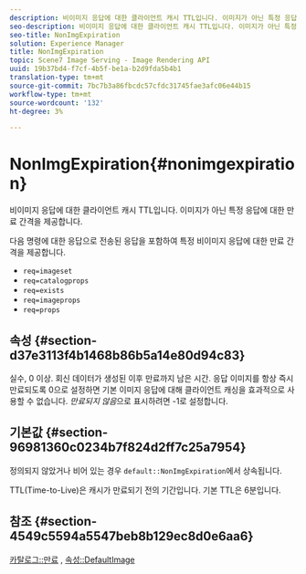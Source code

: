 ```yaml
---
description: 비이미지 응답에 대한 클라이언트 캐시 TTL입니다. 이미지가 아닌 특정 응답에 대한 만료 간격을 제공합니다.
seo-description: 비이미지 응답에 대한 클라이언트 캐시 TTL입니다. 이미지가 아닌 특정 응답에 대한 만료 간격을 제공합니다.
seo-title: NonImgExpiration
solution: Experience Manager
title: NonImgExpiration
topic: Scene7 Image Serving - Image Rendering API
uuid: 19b37bd4-f7cf-4b5f-be1a-b2d9fda5b4b1
translation-type: tm+mt
source-git-commit: 7bc7b3a86fbcdc57cfdc31745fae3afc06e44b15
workflow-type: tm+mt
source-wordcount: '132'
ht-degree: 3%

---
```



# NonImgExpiration{#nonimgexpiration}

비이미지 응답에 대한 클라이언트 캐시 TTL입니다. 이미지가 아닌 특정 응답에 대한 만료 간격을 제공합니다.

다음 명령에 대한 응답으로 전송된 응답을 포함하여 특정 비이미지 응답에 대한 만료 간격을 제공합니다.

* `req=imageset`
* `req=catalogprops`
* `req=exists`
* `req=imageprops`
* `req=props`

## 속성 {#section-d37e3113f4b1468b86b5a14e80d94c83}

실수, 0 이상. 회신 데이터가 생성된 이후 만료까지 남은 시간. 응답 이미지를 항상 즉시 만료되도록 0으로 설정하면 기본 이미지 응답에 대해 클라이언트 캐싱을 효과적으로 사용할 수 없습니다. *만료되지 않음*&#x200B;으로 표시하려면 -1로 설정합니다.

## 기본값 {#section-96981360c0234b7f824d2ff7c25a7954}

정의되지 않았거나 비어 있는 경우 `default::NonImgExpiration`에서 상속됩니다.

TTL(Time-to-Live)은 캐시가 만료되기 전의 기간입니다. 기본 TTL은 6분입니다.

## 참조 {#section-4549c5594a5547beb8b129ec8d0e6aa6}

[카탈로그::만료](../../../../../is-api/image-catalog/image-serving-api-ref/c-image-catalog-reference/c-image-svg-data-reference/c-image-data-reference/r-expiration-cat.md#reference-a7afd668ecbb4d2da65d86259aa6a28a) ,  [속성::DefaultImage](../../../../../is-api/image-catalog/image-serving-api-ref/c-image-catalog-reference/c-attributes-reference/r-is-cat-defaultimage.md#reference-8e9900e129f54ed68462a3c2fc3bc433)
